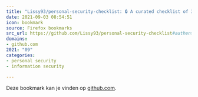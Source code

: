 ```yaml
---
title: "Lissy93/personal-security-checklist: 🔒 A curated checklist of 300+ tips for protecting digital secur..."
date: 2021-09-03 08:54:51
icon: bookmark
source: Firefox bookmarks
src_url: https://github.com/Lissy93/personal-security-checklist#authentication
domains:
- github.com
2021: "09"
categories:
- personal security
- information security

---
```

Deze bookmark kan je vinden op [github.com](https://github.com/Lissy93/personal-security-checklist#authentication).
